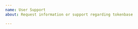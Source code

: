 ```yaml
---
name: User Support
about: Request information or support regarding tokenbase

---
```


<!-- This is a user support issue -->
